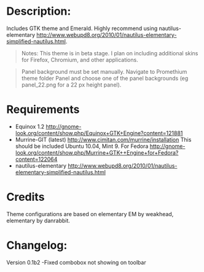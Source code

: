 # Description:
Includes GTK theme and Emerald. Highly recommend using nautilus-elementary http://www.webupd8.org/2010/01/nautilus-elementary-simplified-nautilus.html. 

> Notes:
> This theme is in beta stage. I plan on including additional skins for Firefox, Chromium, and other applications. 

> Panel background must be set manually. Navigate to Promethium theme folder Panel and choose one of the panel backgrounds (eg panel_22.png for a 22 px height panel). 

# Requirements
* Equinox 1.2 http://gnome-look.org/content/show.php/Equinox+GTK+Engine?content=121881
* Murrine-GIT (latest) http://www.cimitan.com/murrine/installation This should be included Ubuntu 10.04, Mint 9. For Fedora http://gnome-look.org/content/show.php/Murrine+GTK++Engine+for+Fedora?content=122064
* nautilus-elementary http://www.webupd8.org/2010/01/nautilus-elementary-simplified-nautilus.html

# Credits
Theme configurations are based on elementary EM by weakhead, elementary by danrabbit.

# Changelog:
Version 0.1b2
-Fixed combobox not showing on toolbar
